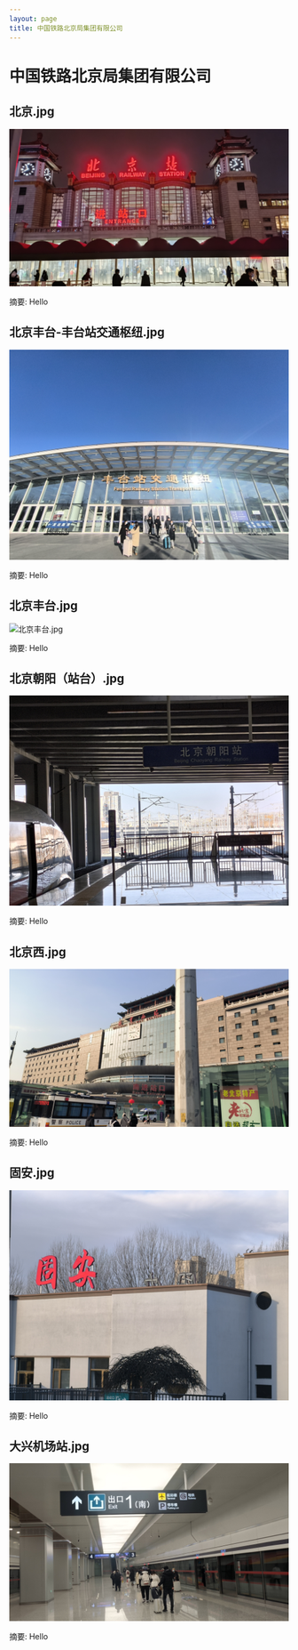 ```yaml
---
layout: page
title: 中国铁路北京局集团有限公司
---
```


# 中国铁路北京局集团有限公司

## 北京.jpg

![北京.jpg](北京.jpg)

摘要: Hello

## 北京丰台-丰台站交通枢纽.jpg

![北京丰台-丰台站交通枢纽.jpg](北京丰台-丰台站交通枢纽.jpg)

摘要: Hello

## 北京丰台.jpg

![北京丰台.jpg](北京丰台.jpg)

摘要: Hello

## 北京朝阳（站台）.jpg

![北京朝阳（站台）.jpg](北京朝阳（站台）.jpg)

摘要: Hello

## 北京西.jpg

![北京西.jpg](北京西.jpg)

摘要: Hello

## 固安.jpg

![固安.jpg](固安.jpg)

摘要: Hello

## 大兴机场站.jpg

![大兴机场站.jpg](大兴机场站.jpg)

摘要: Hello

